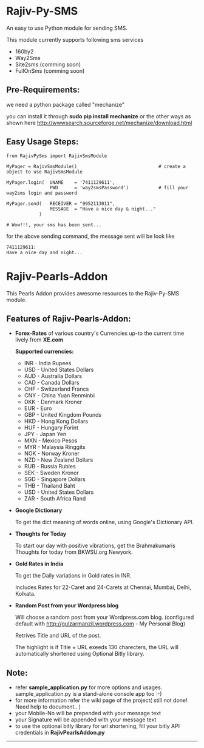 Rajiv-Py-SMS
============

An easy to use Python module for sending SMS.

This module currently supports following sms services

- 160by2
- Way2Sms
- Site2sms (comming soon)
- FullOnSms (comming soon)

Pre-Requirements:
-----------------
we need a python package called "mechanize"

you can install it through **sudo pip install mechanize** or the other ways as shown here http://wwwsearch.sourceforge.net/mechanize/download.html

Easy Usage Steps:
-----------------
    from RajivPySms import RajivSmsModule
    
    MyPager = RajivSmsModule()                              # create a object to use RajivSmsModule
    
    MyPager.login(  UNAME    = '7411129611',
                    PWD      = 'way2smsPassword')           # fill your way2sms login and password
    
    MyPager.send(   RECEIVER = "9952113011",
                    MESSAGE  = "Have a nice day & night..."
                )                                           

    # Wow!!!, your sms has been sent...
    
for the above sending command, the message sent will be look like

    7411129611:
    Have a nice day and night...

Rajiv-Pearls-Addon
==================

This Pearls Addon provides awesome resources to the Rajiv-Py-SMS module.

Features of Rajiv-Pearls-Addon:
-------------------------------

- **Forex-Rates** of various country's Currencies up-to the current time lively from **XE.com**

    **Supported currencies:**
    *   INR - India Rupees
    *   USD - United States Dollars
    *   AUD - Australia Dollars
    *   CAD - Canada Dollars
    *   CHF - Switzerland Francs
    *   CNY - China Yuan Renminbi
    *   DKK - Denmark Kroner
    *   EUR - Euro
    *   GBP - United Kingdom Pounds
    *   HKD - Hong Kong Dollars
    *   HUF - Hungary Forint
    *   JPY - Japan Yen
    *   MXN - Mexico Pesos
    *   MYR - Malaysia Ringgits
    *   NOK - Norway Kroner
    *   NZD - New Zealand Dollars
    *   RUB - Russia Rubles
    *   SEK - Sweden Kronor
    *   SGD - Singapore Dollars
    *   THB - Thailand Baht
    *   USD - United States Dollars
    *   ZAR - South Africa Rand

- **Google Dictionary**

    To get the dict meaning of words online, using Google's Dictionary API.

- **Thoughts for Today**

    To start our day with positive vibrations, get the Brahmakumaris Thoughts for today from BKWSU.org Newyork.

- **Gold Rates in India**

    To get the Daily variations in Gold rates in INR. 
    
    Includes Rates for 22-Caret and 24-Carets at Chennai, Mumbai, Delhi, Kolkata.

- **Random Post from your Wordpress blog**

    Will choose a random post from your Wordpress.com blog. (configured default with http://gulzarmanzil.wordpress.com - My Personal Blog)
    
    Retrives Title and URL of the post.
    
    The highlight is if Title + URL exeeds 130 charecters, the URL will automatically shortened using Optional Bitly library.
    

Note:
-----

- refer **sample_application.py** for more options and usages. sample_application.py is a stand-alone console app too :-)
- for more information refer the wiki page of the project( still not done! Need help to document.. )
- your Mobile-No will be prepended with your message text
- your Signature will be appended with your message text
- to use the optional bitly library for url shortening, fill your bitly API credentials in **RajivPearlsAddon.py**

- - -
